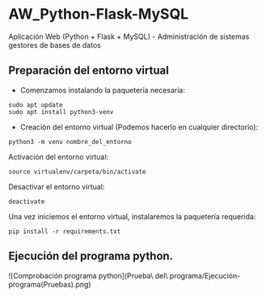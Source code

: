 # AW_Python-Flask-MySQL
Aplicación Web (Python + Flask + MySQL) - Administración de sistemas gestores de bases de datos

## Preparación del entorno virtual

* Comenzamos instalando la paquetería necesaria:

```
sudo apt update
sudo apt install python3-venv
```

* Creación del entorno virtual (Podemos hacerlo en cualquier directorio):

`python3 -m venv nombre_del_entorno`

Activación del entorno virtual:

`source virtualenv/carpeta/bin/activate`

Desactivar el entorno virtual:

`deactivate`

Una vez iniciemos el entorno virtual, instalaremos la paquetería requerida:

`pip install -r requirements.txt`

## Ejecución del programa python.

![Comprobación programa python](Prueba\ del\ programa/Ejecución-programa(Pruebas).png)


